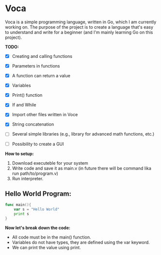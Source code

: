 # Voca
Voca is a simple programming language, written in Go, which I am currently working on. The purpose of the project is to create a language that's easy to understand and write for a beginner (and I'm mainly learning Go on this project).

**TODO:**
 - [x] Creating and calling functions
 - [x] Parameters in functions
 - [x] A function can return a value
 - [x] Variables  
 - [x] Print() function 
 - [x] If and While
 - [x] Import other files written in Voce
 - [x] String concatenation
 - [ ] Several simple libraries (e.g., library for advanced math
       functions, etc.)
 - [ ] Possibility to create a GUI


**How to setup:**
1. Download executeble for your system
2. Write code and save it as main.v (in future there will be command lika run path/to/program.v)
3. Run interpreter.


## Hello World Program:
```go
func main(){
    var s = "Hello World"
    print s
}
```

**Now let's break down the code:**
* All code must be in the main() function.
* Variables do not have types, they are defined using the var keyword.
* We can print the value using print.
